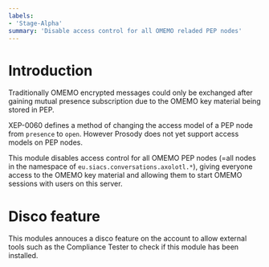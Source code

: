 ```yaml
---
labels:
- 'Stage-Alpha'
summary: 'Disable access control for all OMEMO reladed PEP nodes'
---
```


Introduction
============

Traditionally OMEMO encrypted messages could only be exchanged after gaining mutual presence subscription due to the OMEMO key material being stored in PEP.

XEP-0060 defines a method of changing the access model of a PEP node from `presence` to `open`. However Prosody does not yet support access models on PEP nodes.

This module disables access control for all OMEMO PEP nodes (=all nodes in the namespace of `eu.siacs.conversations.axolotl.*`), giving everyone access to the OMEMO key material and allowing them to start OMEMO sessions with users on this server.

Disco feature
=============

This modules annouces a disco feature on the account to allow external tools such as the Compliance Tester to check if this module has been installed.


